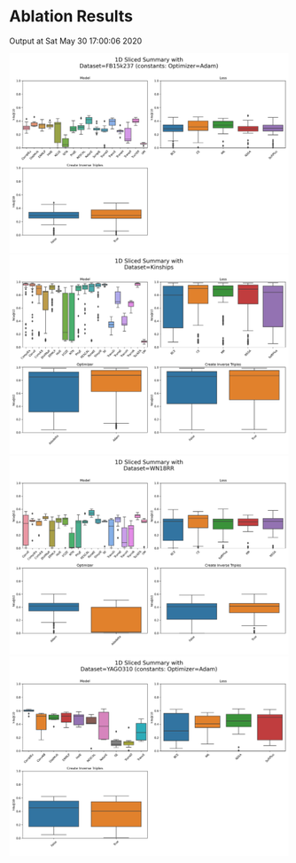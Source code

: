 # Ablation Results

Output at Sat May 30 17:00:06 2020

<img src="summary/1D-slices/dataset_FB15k237.png" alt="FB15k237"/>

<img src="summary/1D-slices/dataset_Kinships.png" alt="Kinships"/>

<img src="summary/1D-slices/dataset_WN18RR.png" alt="WN18RR"/>

<img src="summary/1D-slices/dataset_YAGO310.png" alt="YAGO310"/>

